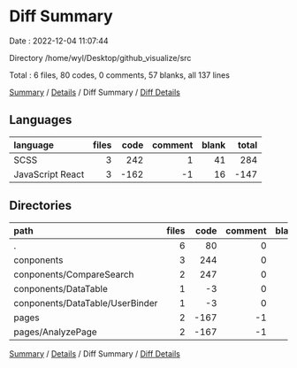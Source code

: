 # Diff Summary

Date : 2022-12-04 11:07:44

Directory /home/wyl/Desktop/github_visualize/src

Total : 6 files,  80 codes, 0 comments, 57 blanks, all 137 lines

[Summary](results.md) / [Details](details.md) / Diff Summary / [Diff Details](diff-details.md)

## Languages
| language | files | code | comment | blank | total |
| :--- | ---: | ---: | ---: | ---: | ---: |
| SCSS | 3 | 242 | 1 | 41 | 284 |
| JavaScript React | 3 | -162 | -1 | 16 | -147 |

## Directories
| path | files | code | comment | blank | total |
| :--- | ---: | ---: | ---: | ---: | ---: |
| . | 6 | 80 | 0 | 57 | 137 |
| conponents | 3 | 244 | 0 | 30 | 274 |
| conponents/CompareSearch | 2 | 247 | 0 | 30 | 277 |
| conponents/DataTable | 1 | -3 | 0 | 0 | -3 |
| conponents/DataTable/UserBinder | 1 | -3 | 0 | 0 | -3 |
| pages | 2 | -167 | -1 | 26 | -142 |
| pages/AnalyzePage | 2 | -167 | -1 | 26 | -142 |

[Summary](results.md) / [Details](details.md) / Diff Summary / [Diff Details](diff-details.md)